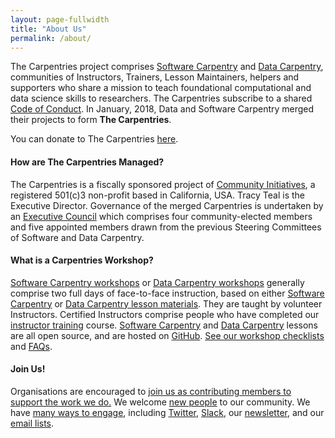 ```yaml
---
layout: page-fullwidth
title: "About Us"
permalink: /about/
---
```


The Carpentries project comprises <a href="https://software-carpentry.org/">Software Carpentry</a> 
and <a href="http://www.datacarpentry.org/">Data Carpentry</a>, communities of Instructors, Trainers, Lesson Maintainers, 
helpers and supporters who share a mission to teach foundational computational and data science skills to researchers. 
The Carpentries subscribe to a 
shared <a href="http://docs.carpentries.org/topic_folders/policies/code-of-conduct.html">Code of Conduct</a>. In January, 2018, Data and Software Carpentry merged their projects to form <strong>The Carpentries</strong>. 

You can donate to The Carpentries <a href="https://carpentries.wedid.it/">here</a>.

<h4>How are The Carpentries Managed?</h4>

The Carpentries is a fiscally sponsored project of <a href="http://communityin.org/">Community Initiatives</a>, 
a registered 501(c)3 non-profit based in California, USA. Tracy Teal is the Executive Director.
Governance of the merged Carpentries is undertaken 
by an <a href="./governance">Executive Council</a> which comprises 
four community-elected members and five appointed members drawn from 
the previous Steering Committees of Software and Data Carpentry.

<h4>What is a Carpentries Workshop?</h4>

<a href="https://software-carpentry.org/workshops/">Software Carpentry workshops</a> 
or <a href="http://www.datacarpentry.org/workshops/">Data Carpentry workshops</a> generally 
comprise two full days of face-to-face instruction, based on 
either <a href="https://software-carpentry.org/lessons">Software Carpentry</a> 
or <a href="http://www.datacarpentry.org/lessons">Data Carpentry lesson materials</a>. 
They are taught by volunteer Instructors. Certified Instructors comprise people who 
have completed our <a href="http://carpentries.github.io/instructor-training/">instructor training</a> course. 
<a href="https://software-carpentry.org/lessons">Software Carpentry</a> 
and <a href="http://www.datacarpentry.org/lessons">Data Carpentry</a> lessons are all 
open source, and are hosted on <a href="https://github.com/">GitHub</a>. 
<a href="http://docs.carpentries.org/topic_folders/hosts_instructors/hosts_instructors_checklist.html">See 
our workshop checklists</a> and <a href="https://info.carpentries.org/">FAQs</a>.
  
<h4>Join Us!</h4>
            
Organisations are encouraged to <a href="../membership/">join us as contributing members to support the work we do.</a> We 
welcome <a href="https://software-carpentry.org/join/">new people</a> to our community. We have 
<a href="https://software-carpentry.org/join/">many ways to engage</a>, including 
<a href="https://twitter.com/thecarpentries">Twitter</a>, <a href="https://swc-slack-invite.herokuapp.com/">Slack</a>, 
our <a href="http://eepurl.com/cfODMH">newsletter</a>, and our <a href="https://software-carpentry.org/join/">email lists</a>.


